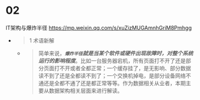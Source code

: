 
# 02

IT架构与爆炸半径 https://mp.weixin.qq.com/s/xuZizMUGAmnhGriM8Pmhgg
- > 1 术语新解
  * > 简单来说，***`爆炸半径`就是当某个软件或硬件出现故障时，对整个系统运行的影响程度***。比如一台服务器宕机，所有页面打不开了还是部分页面打不开或者全都正常；一个缓存挂了，是无影响、部分数据读不到了还是全都读不到了；一个交换机掉电，是部分设备网络不通还是全都不通了还是都正常等等。作为数据相关从业者，本期主要从数据架构相关层面来进行解读。
